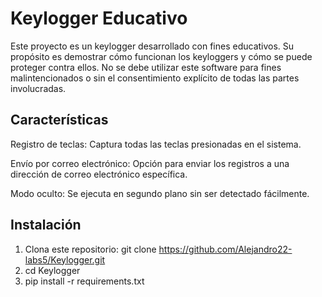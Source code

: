 # Keylogger Educativo

Este proyecto es un keylogger desarrollado con fines educativos.
Su propósito es demostrar cómo funcionan los keyloggers y cómo se puede proteger contra ellos.
No se debe utilizar este software para fines malintencionados o sin el consentimiento explícito de todas las partes involucradas.

## Características

Registro de teclas: 
  Captura todas las teclas presionadas en el sistema.
  
Envío por correo electrónico:
  Opción para enviar los registros a una dirección de correo electrónico específica.
  
Modo oculto:
  Se ejecuta en segundo plano sin ser detectado fácilmente.

## Instalación

1. Clona este repositorio:
   git clone https://github.com/Alejandro22-labs5/Keylogger.git
2. cd Keylogger
3. pip install -r requirements.txt
